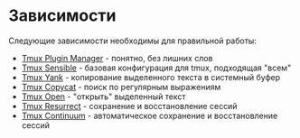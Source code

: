 # Зависимости
Следующие зависимости необходимы для правильной работы: 

* [Tmux Plugin Manager](https://github.com/tmux-plugins/tpm) - понятно, без лишних слов
* [Tmux Sensible](https://github.com/tmux-plugins/tmux-sensible) - базовая конфигурация для tmux, подходящая "всем"
* [Tmux Yank](https://github.com/tmux-plugins/tmux-yank) - копирование выделенного текста в системный буфер
* [Tmux Copycat](https://github.com/tmux-plugins/tmux-copycat) - поиск по регулярным выражениям
* [Tmux Open](https://github.com/tmux-plugins/tmux-open) - "открыть" выделенный текст
* [Tmux Resurrect](https://github.com/tmux-plugins/tmux-resurrect) - сохранение и восстановление сессий
* [Tmux Continuum](https://github.com/tmux-plugins/tmux-continuum) - автоматическое сохранение и восстановление сессий
